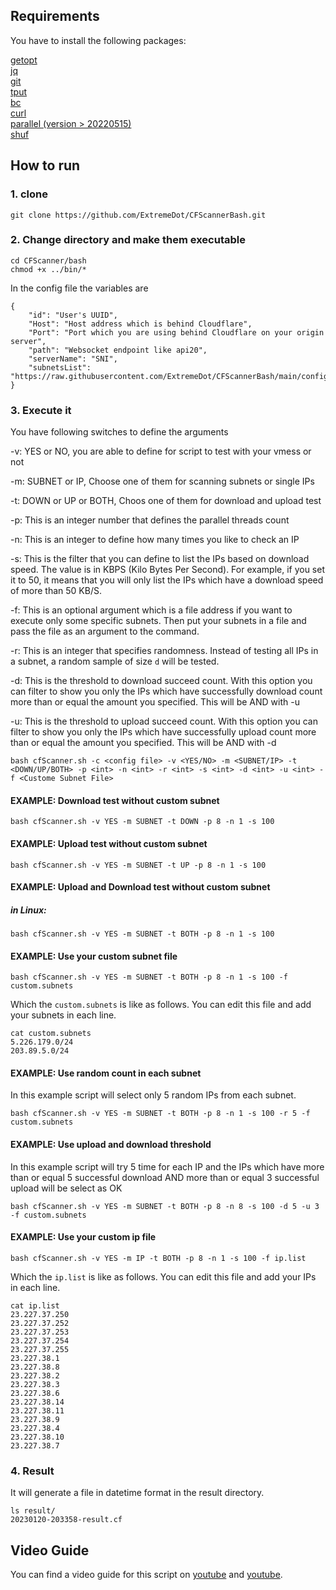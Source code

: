 ## Requirements
You have to install the following packages:

[getopt](https://linux.die.net/man/3/getopt)<br>
[jq](https://stedolan.github.io/jq/)<br>
[git](https://git-scm.com/)<br>
[tput](https://command-not-found.com/tput)<br>
[bc](https://www.gnu.org/software/bc/)<br>
[curl](https://curl.se/download.html)<br>
[parallel (version > 20220515)](https://www.gnu.org/software/parallel/)<br>
[shuf](https://www.gnu.org/software/coreutils/)

## How to run
### 1. clone

```shell
git clone https://github.com/ExtremeDot/CFScannerBash.git
```

### 2. Change directory and make them executable

```shell
cd CFScanner/bash
chmod +x ../bin/*
```
In the config file the variables are
```shell
{
	"id": "User's UUID",
	"Host": "Host address which is behind Cloudflare",
	"Port": "Port which you are using behind Cloudflare on your origin server",
	"path": "Websocket endpoint like api20",
	"serverName": "SNI",
   	"subnetsList": "https://raw.githubusercontent.com/ExtremeDot/CFScannerBash/main/config/cf.local.iplist"
}
```

### 3. Execute it

You have following switches to define the arguments 

-v: YES or NO, you are able to define for script to test with your vmess or not

-m: SUBNET or IP, Choose one of them for scanning subnets or single IPs

-t: DOWN or UP or BOTH, Choos one of them for download and upload test

-p: This is an integer number that defines the parallel threads count

-n: This is an integer to define how many times you like to check an IP

-s: This is the filter that you can define to list the IPs based on download speed. The value is in KBPS (Kilo Bytes Per Second). For example, if you set it to 50, it means that you will only list the IPs which have a download speed of more than 50 KB/S.

-f: This is an optional argument which is a file address if you want to execute only some specific subnets. Then put your subnets in a file and pass the file as an argument to the command.

-r: This is an integer that specifies randomness. Instead of testing all IPs in a subnet, a random sample of size ``d`` will be tested.

-d: This is the threshold to download succeed count. With this option you can filter to show you only the IPs which have successfully download count more than or equal the amount you specified. This will be AND with -u

-u: This is the threshold to upload succeed count. With this option you can filter to show you only the IPs which have successfully upload count more than or equal the amount you specified. This will be AND with -d

```shell
bash cfScanner.sh -c <config file> -v <YES/NO> -m <SUBNET/IP> -t <DOWN/UP/BOTH> -p <int> -n <int> -r <int> -s <int> -d <int> -u <int> -f <Custome Subnet File>
```
#### EXAMPLE: Download test without custom subnet

```shell
bash cfScanner.sh -v YES -m SUBNET -t DOWN -p 8 -n 1 -s 100
```

#### EXAMPLE: Upload test without custom subnet

```shell
bash cfScanner.sh -v YES -m SUBNET -t UP -p 8 -n 1 -s 100
```

#### EXAMPLE: Upload and Download test without custom subnet

##### in Linux:

```shell
bash cfScanner.sh -v YES -m SUBNET -t BOTH -p 8 -n 1 -s 100
```

#### EXAMPLE: Use your custom subnet file

```shell
bash cfScanner.sh -v YES -m SUBNET -t BOTH -p 8 -n 1 -s 100 -f custom.subnets
```

Which the `custom.subnets` is like as follows. You can edit this file and add your subnets in each line.

```shell
cat custom.subnets 
5.226.179.0/24
203.89.5.0/24

```

#### EXAMPLE: Use random count in each subnet

In this example script will select only 5 random IPs from each subnet.

```shell
bash cfScanner.sh -v YES -m SUBNET -t BOTH -p 8 -n 1 -s 100 -r 5 -f custom.subnets
```

#### EXAMPLE: Use upload and download threshold

In this example script will try 5 time for each IP and the IPs which have more than or equal 5 successful download AND more than or equal 3 successful upload will be select as OK

```shell
bash cfScanner.sh -v YES -m SUBNET -t BOTH -p 8 -n 8 -s 100 -d 5 -u 3 -f custom.subnets
```

#### EXAMPLE: Use your custom ip file

```shell
bash cfScanner.sh -v YES -m IP -t BOTH -p 8 -n 1 -s 100 -f ip.list
```

Which the `ip.list` is like as follows. You can edit this file and add your IPs in each line.

```shell
cat ip.list
23.227.37.250 
23.227.37.252 
23.227.37.253 
23.227.37.254 
23.227.37.255 
23.227.38.1 
23.227.38.8 
23.227.38.2 
23.227.38.3 
23.227.38.6 
23.227.38.14 
23.227.38.11 
23.227.38.9 
23.227.38.4 
23.227.38.10 
23.227.38.7 

```

### 4. Result

It will generate a file in datetime format in the result directory.

```shell
ls result/
20230120-203358-result.cf

```
## Video Guide
You can find a video guide for this script on [youtube](https://youtu.be/BKLRAHolhvM "youtube") and [youtube](https://youtu.be/4xJvWYdGuV8 "youtube").

